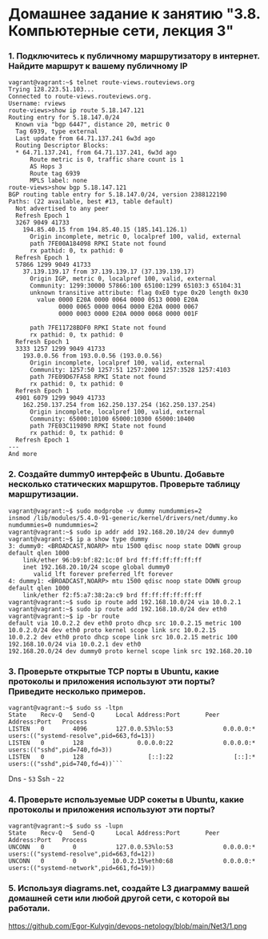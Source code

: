 # Домашнее задание к занятию "3.8. Компьютерные сети, лекция 3"
### 1.	Подключитесь к публичному маршрутизатору в интернет. Найдите маршрут к вашему публичному IP
```
vagrant@vagrant:~$ telnet route-views.routeviews.org
Trying 128.223.51.103...
Connected to route-views.routeviews.org.
Username: rviews
route-views>show ip route 5.18.147.121
Routing entry for 5.18.147.0/24
  Known via "bgp 6447", distance 20, metric 0
  Tag 6939, type external
  Last update from 64.71.137.241 6w3d ago
  Routing Descriptor Blocks:
  * 64.71.137.241, from 64.71.137.241, 6w3d ago
      Route metric is 0, traffic share count is 1
      AS Hops 3
      Route tag 6939
      MPLS label: none
route-views>show bgp 5.18.147.121
BGP routing table entry for 5.18.147.0/24, version 2388122190
Paths: (22 available, best #13, table default)
  Not advertised to any peer
  Refresh Epoch 1
  3267 9049 41733
    194.85.40.15 from 194.85.40.15 (185.141.126.1)
      Origin incomplete, metric 0, localpref 100, valid, external
      path 7FE00A184098 RPKI State not found
      rx pathid: 0, tx pathid: 0
  Refresh Epoch 1
  57866 1299 9049 41733
    37.139.139.17 from 37.139.139.17 (37.139.139.17)
      Origin IGP, metric 0, localpref 100, valid, external
      Community: 1299:30000 57866:100 65100:1299 65103:3 65104:31
      unknown transitive attribute: flag 0xE0 type 0x20 length 0x30
        value 0000 E20A 0000 0064 0000 0513 0000 E20A
              0000 0065 0000 0064 0000 E20A 0000 0067
              0000 0003 0000 E20A 0000 0068 0000 001F

      path 7FE11728BDF0 RPKI State not found
      rx pathid: 0, tx pathid: 0
  Refresh Epoch 1
  3333 1257 1299 9049 41733
    193.0.0.56 from 193.0.0.56 (193.0.0.56)
      Origin incomplete, localpref 100, valid, external
      Community: 1257:50 1257:51 1257:2000 1257:3528 1257:4103
      path 7FE09D67FA58 RPKI State not found
      rx pathid: 0, tx pathid: 0
  Refresh Epoch 1
  4901 6079 1299 9049 41733
    162.250.137.254 from 162.250.137.254 (162.250.137.254)
      Origin incomplete, localpref 100, valid, external
      Community: 65000:10100 65000:10300 65000:10400
      path 7FE03C119890 RPKI State not found
      rx pathid: 0, tx pathid: 0
  Refresh Epoch 1
---
And more
```
### 2.	Создайте dummy0 интерфейс в Ubuntu. Добавьте несколько статических маршрутов. Проверьте таблицу маршрутизации.
```
vagrant@vagrant:~$ sudo modprobe -v dummy numdummies=2
insmod /lib/modules/5.4.0-91-generic/kernel/drivers/net/dummy.ko numdummies=0 numdummies=2
vagrant@vagrant:~$ sudo ip addr add 192.168.20.10/24 dev dummy0
vagrant@vagrant:~$ ip a show type dummy
3: dummy0: <BROADCAST,NOARP> mtu 1500 qdisc noop state DOWN group default qlen 1000
    link/ether 96:b9:bf:82:1c:0f brd ff:ff:ff:ff:ff:ff
    inet 192.168.20.10/24 scope global dummy0
       valid_lft forever preferred_lft forever
4: dummy1: <BROADCAST,NOARP> mtu 1500 qdisc noop state DOWN group default qlen 1000
    link/ether f2:f5:a7:38:2a:c9 brd ff:ff:ff:ff:ff:ff 
vagrant@vagrant:~$ sudo ip route add 192.168.10.0/24 via 10.0.2.1
vagrant@vagrant:~$ sudo ip route add 192.168.10.0/24 dev eth0
vagrant@vagrant:~$ ip -br route
default via 10.0.2.2 dev eth0 proto dhcp src 10.0.2.15 metric 100
10.0.2.0/24 dev eth0 proto kernel scope link src 10.0.2.15
10.0.2.2 dev eth0 proto dhcp scope link src 10.0.2.15 metric 100
192.168.10.0/24 via 10.0.2.1 dev eth0
192.168.20.0/24 dev dummy0 proto kernel scope link src 192.168.20.10
```
### 3.	Проверьте открытые TCP порты в Ubuntu, какие протоколы и приложения используют эти порты? Приведите несколько примеров.
```
vagrant@vagrant:~$ sudo ss -ltpn
State    Recv-Q   Send-Q      Local Address:Port       Peer Address:Port   Process
LISTEN   0        4096        127.0.0.53%lo:53              0.0.0.0:*       users:(("systemd-resolve",pid=663,fd=13))
LISTEN   0        128               0.0.0.0:22              0.0.0.0:*       users:(("sshd",pid=740,fd=3))
LISTEN   0        128                  [::]:22                 [::]:*       users:(("sshd",pid=740,fd=4))```

```
Dns - `53`
Ssh - `22`
### 4. Проверьте используемые UDP сокеты в Ubuntu, какие протоколы и приложения используют эти порты?
```
vagrant@vagrant:~$ sudo ss -lupn
State    Recv-Q   Send-Q      Local Address:Port       Peer Address:Port   Process
UNCONN   0        0           127.0.0.53%lo:53              0.0.0.0:*       users:(("systemd-resolve",pid=663,fd=12))
UNCONN   0        0          10.0.2.15%eth0:68              0.0.0.0:*       users:(("systemd-network",pid=661,fd=19))
```

### 5.  Используя diagrams.net, создайте L3 диаграмму вашей домашней сети или любой другой сети, с которой вы работали.
https://github.com/Egor-Kulygin/devops-netology/blob/main/Net3/1.png

